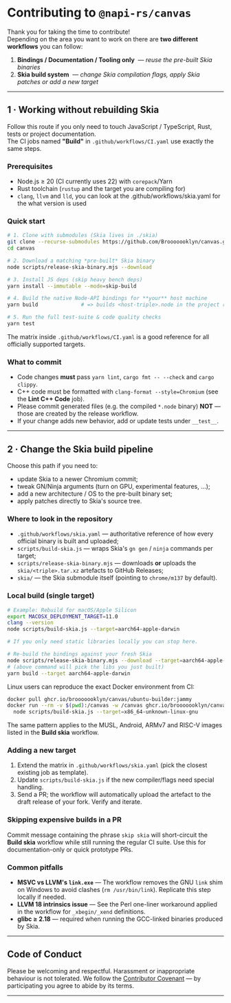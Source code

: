 # Contributing to `@napi-rs/canvas`

Thank you for taking the time to contribute!  
Depending on the area you want to work on there are **two different workflows** you can follow:

1. **Bindings / Documentation / Tooling only** &nbsp;—&nbsp;_reuse the pre-built Skia binaries_
2. **Skia build system** &nbsp;—&nbsp;_change Skia compilation flags, apply Skia patches or add a new target_

---

## 1&nbsp;· Working without rebuilding Skia

Follow this route if you only need to touch JavaScript / TypeScript, Rust, tests or project documentation.  
The CI jobs named **"Build"** in `.github/workflows/CI.yaml` use exactly the same steps.

### Prerequisites

- Node.js ≥ 20 (CI currently uses 22) with `corepack`/Yarn
- Rust toolchain (`rustup` and the target you are compiling for)
- `clang`, `llvm` and `lld`, you can look at the .github/workflows/skia.yaml for the what version is used

### Quick start

```bash
# 1. Clone with submodules (Skia lives in ./skia)
git clone --recurse-submodules https://github.com/Brooooooklyn/canvas.git
cd canvas

# 2. Download a matching *pre-built* Skia binary
node scripts/release-skia-binary.mjs --download

# 3. Install JS deps (skip heavy bench deps)
yarn install --immutable --mode=skip-build

# 4. Build the native Node-API bindings for **your** host machine
yarn build              # => builds <host-triple>.node in the project root

# 5. Run the full test-suite & code quality checks
yarn test
```

The matrix inside `.github/workflows/CI.yaml` is a good reference for all officially supported targets.

### What to commit

- Code changes **must** pass `yarn lint`, `cargo fmt -- --check` and `cargo clippy`.
- C++ code must be formatted with `clang-format --style=Chromium` (see the **Lint C++ Code** job).
- Please commit generated files (e.g. the compiled `*.node` binary) **NOT** — those are created by the release workflow.
- If your change adds new behavior, add or update tests under `__test__`.

---

## 2&nbsp;· Change the Skia build pipeline

Choose this path if you need to:

- update Skia to a newer Chromium commit;
- tweak GN/Ninja arguments (turn on GPU, experimental features, …);
- add a new architecture / OS to the pre-built binary set;
- apply patches directly to Skia's source tree.

### Where to look in the repository

- `.github/workflows/skia.yaml` — authoritative reference of how every official binary is built and uploaded;
- `scripts/build-skia.js` — wraps Skia's `gn gen` / `ninja` commands per target;
- `scripts/release-skia-binary.mjs` — downloads **or** uploads the `skia/<triple>.tar.xz` artefacts to GitHub Releases;
- `skia/` — the Skia submodule itself (pointing to `chrome/m137` by default).

### Local build (single target)

```bash
# Example: Rebuild for macOS/Apple Silicon
export MACOSX_DEPLOYMENT_TARGET=11.0
clang --version
node scripts/build-skia.js --target=aarch64-apple-darwin

# If you only need static libraries locally you can stop here.

# Re-build the bindings against your fresh Skia
node scripts/release-skia-binary.mjs --download --target=aarch64-apple-darwin
# (above command will pick the libs you just built)
yarn build --target aarch64-apple-darwin
```

Linux users can reproduce the exact Docker environment from CI:

```bash
docker pull ghcr.io/brooooooklyn/canvas/ubuntu-builder:jammy
docker run --rm -v $(pwd):/canvas -w /canvas ghcr.io/brooooooklyn/canvas/ubuntu-builder:jammy \
  node scripts/build-skia.js --target=x86_64-unknown-linux-gnu
```

The same pattern applies to the MUSL, Android, ARMv7 and RISC-V images listed in the **Build skia** workflow.

### Adding a new target

1. Extend the matrix in `.github/workflows/skia.yaml` (pick the closest existing job as template).
2. Update `scripts/build-skia.js` if the new compiler/flags need special handling.
3. Send a PR; the workflow will automatically upload the artefact to the draft release of your fork. Verify and iterate.

### Skipping expensive builds in a PR

Commit message containing the phrase `skip skia` will short-circuit the **Build skia** workflow while still running the regular CI suite. Use this for documentation-only or quick prototype PRs.

### Common pitfalls

- **MSVC vs LLVM's `link.exe`** — The workflow removes the GNU `link` shim on Windows to avoid clashes (`rm /usr/bin/link`). Replicate this step locally if needed.
- **LLVM 18 intrinsics issue** — See the Perl one-liner workaround applied in the workflow for `_xbegin/_xend` definitions.
- **glibc ≥ 2.18** — required when running the GCC-linked binaries produced by Skia.

---

## Code of Conduct

Please be welcoming and respectful. Harassment or inappropriate behaviour is not tolerated. We follow the [Contributor Covenant](https://www.contributor-covenant.org/version/2/1/code_of_conduct/) &mdash; by participating you agree to abide by its terms.

---
